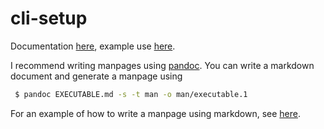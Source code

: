 # cli-setup

Documentation [here](https://docs.rs/cli-setup/0.1.0/cli_setup/), example use
[here](https://github.com/vmchale/project-init/blob/master/build.rs).

I recommend writing manpages using [pandoc](http://pandoc.org/). You can write
a markdown document and generate a manpage using

```bash
 $ pandoc EXECUTABLE.md -s -t man -o man/executable.1
```

For an example of how to write a manpage using markdown, see
[here](https://raw.githubusercontent.com/vmchale/project-init/master/man/MANPAGE.md).
